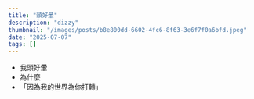 ```yaml
---
title: "頭好暈"
description: "dizzy"
thumbnail: "/images/posts/b8e800dd-6602-4fc6-8f63-3e6f7f0a6bfd.jpeg"
date: "2025-07-07"
tags: []
---
```

- 我頭好暈
- 為什麼
- 「因為我的世界為你打轉」
